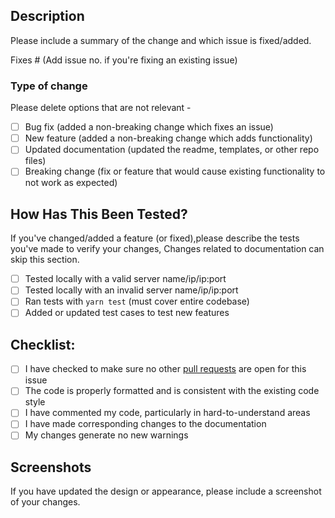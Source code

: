 ## Description
Please include a summary of the change and which issue is fixed/added.

Fixes # (Add issue no. if you're fixing an existing issue)

### Type of change
Please delete options that are not relevant -

- [ ] Bug fix (added a non-breaking change which fixes an issue)
- [ ] New feature (added a non-breaking change which adds functionality)
- [ ] Updated documentation (updated the readme, templates, or other repo files)
- [ ] Breaking change (fix or feature that would cause existing functionality to not work as expected)

## How Has This Been Tested?
If you've changed/added a feature (or fixed),please describe the tests you've made to verify your changes,
Changes related to documentation can skip this section.

- [ ] Tested locally with a valid server name/ip/ip:port
- [ ] Tested locally with an invalid server name/ip/ip:port
- [ ] Ran tests with `yarn test` (must cover entire codebase) 
- [ ] Added or updated test cases to test new features

## Checklist:

- [ ] I have checked to make sure no other [pull requests](https://github.com/jayantur13/serverstate-minecraft/pulls?q=is%3Apr+sort%3Aupdated-desc+) are open for this issue
- [ ] The code is properly formatted and is consistent with the existing code style
- [ ] I have commented my code, particularly in hard-to-understand areas
- [ ] I have made corresponding changes to the documentation
- [ ] My changes generate no new warnings

## Screenshots
If you have updated the design or appearance, please include a screenshot of your changes.
